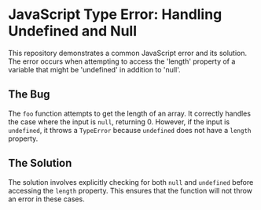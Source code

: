 # JavaScript Type Error: Handling Undefined and Null

This repository demonstrates a common JavaScript error and its solution.  The error occurs when attempting to access the 'length' property of a variable that might be 'undefined' in addition to 'null'.

## The Bug

The `foo` function attempts to get the length of an array. It correctly handles the case where the input is `null`, returning 0. However, if the input is `undefined`, it throws a `TypeError` because `undefined` does not have a `length` property.

## The Solution

The solution involves explicitly checking for both `null` and `undefined` before accessing the `length` property.  This ensures that the function will not throw an error in these cases.